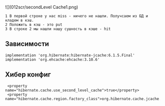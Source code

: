![](012scr/secondLevel Cache1.png)

    1 В первой строке у нас miss - ничего не нашли. Получсаем из БД и кладем в кэш. 
    2 Положить в кэш - это put
    3 В строке 2 мы нашли нашу сушность в кэше - hit

## Зависимости

    implementation 'org.hibernate:hibernate-jcache:6.1.5.Final'
    implementation 'org.ehcache:ehcache:3.10.6'

## Хибер конфиг

     <property name="hibernate.cache.use_second_level_cache">true</property>
     <property name="hibernate.cache.region.factory_class">org.hibernate.cache.jcache.internal.JCacheRegionFactory</property>
    